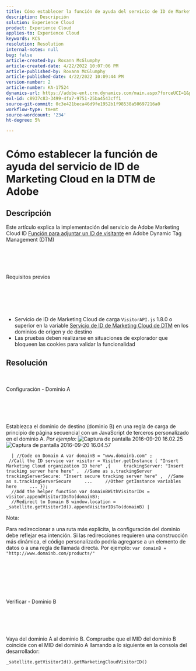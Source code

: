 ```yaml
---
title: Cómo establecer la función de ayuda del servicio de ID de Marketing Cloud en la DTM de Adobe
description: Descripción
solution: Experience Cloud
product: Experience Cloud
applies-to: Experience Cloud
keywords: KCS
resolution: Resolution
internal-notes: null
bug: false
article-created-by: Roxann McGlumphy
article-created-date: 4/22/2022 10:07:06 PM
article-published-by: Roxann McGlumphy
article-published-date: 4/22/2022 10:09:44 PM
version-number: 2
article-number: KA-17524
dynamics-url: https://adobe-ent.crm.dynamics.com/main.aspx?forceUCI=1&pagetype=entityrecord&etn=knowledgearticle&id=2ac6a38a-88c2-ec11-983e-0022480abde0
exl-id: c8937c83-3499-4fa7-9751-25ba4543cff1
source-git-commit: 0c3e421beca46d9fe1952b1f98538a50697216a0
workflow-type: tm+mt
source-wordcount: '234'
ht-degree: 5%

---
```


# Cómo establecer la función de ayuda del servicio de ID de Marketing Cloud en la DTM de Adobe

## Descripción


Este artículo explica la implementación del servicio de Adobe Marketing Cloud ID [Función para adjuntar un ID de visitante](https://marketing.adobe.com/resources/help/es_ES/mcvid/mcvid-appendvisitorid.html) en Adobe Dynamic Tag Management (DTM)
<br><br><br><br> <br><br>Requisitos previos<br><br><br><br> <br><br>
- Servicio de ID de Marketing Cloud de carga `VisitorAPI.js` 1.8.0 o superior en la variable [Servicio de ID de Marketing Cloud de DTM](https://marketing.adobe.com/resources/help/en_US/mcvid/mcvid-dtm-implement.html) en los dominios de origen y de destino
- Las pruebas deben realizarse en situaciones de explorador que bloqueen las cookies para validar la funcionalidad



## Resolución

<br><br>Configuración - Dominio A<br><br><br><br> <br><br>
Establezca el dominio de destino (dominio B) en una regla de carga de principio de página secuencial con un JavaScript de terceros personalizado en el dominio A. *Por ejemplo:*
![Captura de pantalla 2016-09-20 16.02.25](https://helpx.adobe.com/content/dam/help/en/dtm/kb/how-to-set-marketing-cloud-id-service-helper-function-in-adobe-d/jcr%3acontent/main-pars/image/Screenshot%202016-09-20%2016.02.25.png "Captura de pantalla 2016-09-20 16.02.25")![Captura de pantalla 2016-09-20 16.04.57](https://helpx.adobe.com/content/dam/help/en/dtm/kb/how-to-set-marketing-cloud-id-service-helper-function-in-adobe-d/jcr%3acontent/main-pars/image_1393293752/Screenshot%202016-09-20%2016.04.57.png "Captura de pantalla 2016-09-20 16.04.57")

```
  | //Code on Domain A var domainB = "www.domainb.com" ;
 //Call the ID service var visitor = Visitor.getInstance ( "Insert Marketing Cloud organization ID here" ,{     trackingServer: "Insert tracking server here here" ,  //Same as s.trackingServer     trackingServerSecure: "Insert secure tracking server here" ,  //Same as s.trackingServerSecure     ...     //Other getInstance variables here     ... });
  //Add the helper function var domainBWithVisitorIDs = visitor.appendVisitorIDsTo(domainB);
  //Redirect to Domain B window.location = _satellite.getVisitorId().appendVisitorIDsTo(domainB) |
```


Nota:

Para redireccionar a una ruta más explícita, la configuración del dominio debe reflejar esa intención. Si las redirecciones requieren una construcción más dinámica, el código personalizado podría agregarse a un elemento de datos o a una regla de llamada directa. Por ejemplo: `var domainB = "http://www.domainb.com/products/"`


<br><br><br><br> <br><br>Verificar - Dominio B<br><br><br><br> <br><br>
Vaya del dominio A al dominio B. Compruebe que el MID del dominio B coincide con el MID del dominio A llamando a lo siguiente en la consola del desarrollador:

`_satellite.getVisitorId().getMarketingCloudVisitorID()`
